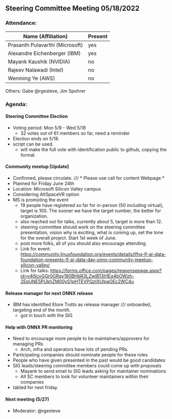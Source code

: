 ## Steering Committee Meeting 05/18/2022

### Attendance:

| Name (Affiliation)              | Present  |
| ------------------------------- | -------- |
| Prasanth Pulavarthi (Microsoft) | yes      |
| Alexandre Eichenberger (IBM)    | yes      |
| Mayank Kaushik (NVIDIA)         | no      |
| Rajeev Nalawadi (Intel)         | no       |
| Wenming Ye (AWS)                | no       |

Others: Gabe @rgesteve, Jim Spohrer

### Agenda:
  #### Steering Committee Election
  - Voting period: Mon 5/9 - Wed 5/18
    - 32 votes out of 61 members so far, need a reminder
  - Election ends on 5/18.
  - script can be used.
    - will make the full vote with identification public to github, copying the format. 
  
  #### Community meetup [Update]
  - Confirmed, please circulate. /// * Please use call for content Webpage.*
  - Planned for Friday June 24th 
  - Location: Microsoft Silicon Valley campus
  - Considering AltSpaceVR option
  - MS is promoting the event
    - 19 people have registered so far for in-person (50 including virtual), target is 100. The sooner we have the target number, the better for organization.
    - also reached out for talks, currently about 5, target is more than 12.
    - steering committee should work on the steering committee presentation, vision why is exciting, what is coming up, set the tone for the overall project. Start 1st week of June.
    - post more folks, all of you should also encourage attending.
    - Link for event: https://community.linuxfoundation.org/events/details/lfhq-lf-ai-data-foundation-presents-lf-ai-data-day-onnx-community-meetup-silicon-valley/
    - Link for talks: https://forms.office.com/pages/responsepage.aspx?id=v4j5cvGGr0GRqy180BHbR3LZwlB13h1Eq4bOWzh-2EpUNE5PUkhZM00yS1pHTEVPQzlXUlpaOEc2WC4u

  #### Release manager for next ONNX release
  - IBM has identified Etore Tiotto as release manager /// onboarded, targeting end of the month.
    - got in touch with the SIG
  
  #### Help with ONNX PR monitoring
  - Need to encourage more people to be maintainers/approvers for managing PRs
    - Arch, infra and operators have lots of pending PRs.
  - Participating companies should nominate people for these roles
  - People who have given presented in the past would be good candidates
  - SIG leads/steering committee members could come up with proposals
    - Mayank to send email to SIG leads asking for maintainer nominations
    - All SC members to look for volunteer maintainers within their companies
  - tabled for next friday.
  
  #### Next meeting (5/27)
  - Moderator: @rgesteve
 
